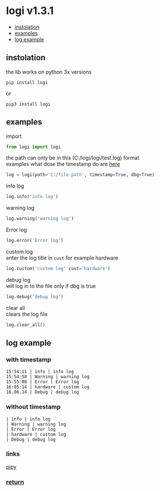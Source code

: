 # logi v1.3.1

- <a href='https://github.com/hiikion/logi#instolation'>instolation</a>
- <a href='https://github.com/hiikion/logi#examples'>examples</a>
- <a href='https://github.com/hiikion/logi#log-example'>log example</a>
## instolation
the lib works on python 3x versions
```
pip install logi
```
or
```
pip3 install logi
```
## examples
import
```python
from logi import logi
```
the path can only be in this (C:/logi/logi/test.log) format <br>
examples what dose the timestamp do are <a href='https://github.com/hiikion/logi#without-timestamp'>here</a>
```python
log = logi(path='C:/file path', timestamp=True, dbg=True)
```
info log
```python
log.info('info log')
```
warning log
```python
log.warning('warning log')
```
Error log
```python
log.error('Error log')
```
custom log <br>
enter the log title in ```cust``` for example hardware
```python
log.custom('custom log' cust='hardware')
```
debug log <br>
will log in to the file only if dbg is true
```python
log.debug('debug log')
```
clear all <br>
clears the log file
```python
log.clear_all()
```

## log example
### with timestamp
```
15:54:11 | info | info log
15:54:58 | Warning | warning log
15:55:08 | Error | Error log
16:05:14 | hardware | custom log
16.06.14 | Debug | debug log
```
### without timestamp
```
| info | info log
| Warning | warning log
| Error | Error log
| hardware | custom log
| Debug | debug log
```
### links 
<a href="https://pypi.org/project/logi/">pipy</a>
### <a href='https://github.com/hiikion/logi/blob/main/README.md#logi-v122'>return</a>
